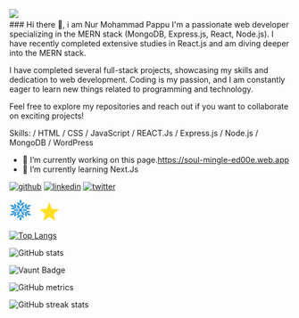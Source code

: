 <a href="https://www.linkedin.com/in/developer-nur/">
<img src="https://i.ibb.co/hfcdPK1/My-first-design-1-3.png" />
</a>

<br/>
### Hi there 👋, i am Nur Mohammad Pappu 
I'm a passionate web developer specializing in the MERN stack (MongoDB, Express.js, React, Node.js). I have recently completed extensive studies in React.js and am diving deeper into the MERN stack.

I have completed several full-stack projects, showcasing my skills and dedication to web development. Coding is my passion, and I am constantly eager to learn new things related to programming and technology.

Feel free to explore my repositories and reach out if you want to collaborate on exciting projects!

Skills: / HTML / CSS / JavaScript / REACT.Js / Express.js / Node.js / MongoDB / WordPress

- 🔭 I’m currently working on this page.https://soul-mingle-ed00e.web.app 
- 🌱 I’m currently learning Next.Js 


[<img src='https://cdn.jsdelivr.net/npm/simple-icons@3.0.1/icons/github.svg' alt='github' height='40'>](https://github.com/Developer-Nur)  [<img src='https://cdn.jsdelivr.net/npm/simple-icons@3.0.1/icons/linkedin.svg' alt='linkedin' height='40'>](https://www.linkedin.com/in/https://www.linkedin.com/in/developer-nur//)  [<img src='https://cdn.jsdelivr.net/npm/simple-icons@3.0.1/icons/twitter.svg' alt='twitter' height='40'>](https://twitter.com/https://twitter.com/NursWeb)  

<a href='https://archiveprogram.github.com/'><img src='https://raw.githubusercontent.com/acervenky/animated-github-badges/master/assets/acbadge.gif' width='40' height='40'></a> <a href='https://stars.github.com/'><img src='https://raw.githubusercontent.com/acervenky/animated-github-badges/master/assets/starbadge.gif' width='35' height='35'></a> 

[![Top Langs](https://github-readme-stats.vercel.app/api/top-langs/?username=Developer-Nur)](https://github.com/anuraghazra/github-readme-stats)

![GitHub stats](https://github-readme-stats.vercel.app/api?username=Developer-Nur&show_icons=true&count_private=true)  

![Vaunt Badge](https://api.vaunt.dev/v1/github/entities/Developer-Nur/contributions?format=svg&private=true)  

![GitHub metrics](https://metrics.lecoq.io/Developer-Nur)  

![GitHub streak stats](https://streak-stats.demolab.com/?user=Developer-Nur)  


